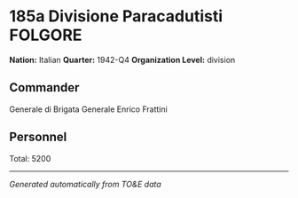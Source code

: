 # 185a Divisione Paracadutisti FOLGORE

**Nation:** Italian
**Quarter:** 1942-Q4
**Organization Level:** division

## Commander

Generale di Brigata Generale Enrico Frattini

## Personnel

Total: 5200

---
*Generated automatically from TO&E data*
